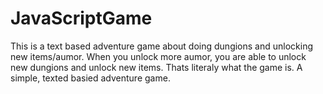 # JavaScriptGame

This is a text based adventure game about doing dungions and unlocking new items/aumor. 
When you unlock more aumor, you are able to unlock new dungions and unlock new items.
Thats literaly what the game is. A simple, texted basied adventure game.
